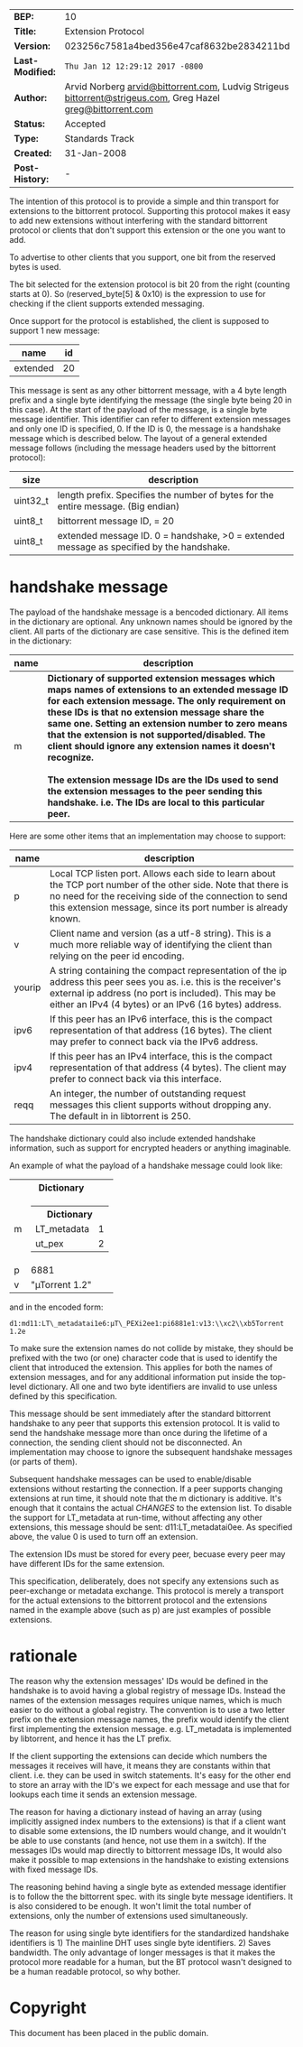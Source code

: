 
|  |  |
| --- | --- |
| **BEP:** | 10 |
| **Title:** | Extension Protocol |
| **Version:** | 023256c7581a4bed356e47caf8632be2834211bd |
| **Last-Modified:** | `Thu Jan 12 12:29:12 2017 -0800` |
| **Author:** | Arvid Norberg <arvid@bittorrent.com>, Ludvig Strigeus <bittorrent@strigeus.com>, Greg Hazel <greg@bittorrent.com> |
| **Status:** | Accepted |
| **Type:** | Standards Track |
| **Created:** | 31-Jan-2008 |
| **Post-History:** | - |

The intention of this protocol is to provide a simple and thin transport for extensions to the bittorrent protocol. Supporting this protocol makes it easy to add new extensions without interfering with the standard bittorrent protocol or clients that don't support this extension or the one you want to add.

To advertise to other clients that you support, one bit from the reserved bytes is used.

The bit selected for the extension protocol is bit 20 from the right (counting starts at 0). So (reserved\_byte\[5\] & 0x10) is the expression to use for checking if the client supports extended messaging.

Once support for the protocol is established, the client is supposed to support 1 new message:

 
| name | id |
| --- | --- |
| extended | 20 |

This message is sent as any other bittorrent message, with a 4 byte length prefix and a single byte identifying the message (the single byte being 20 in this case). At the start of the payload of the message, is a single byte message identifier. This identifier can refer to different extension messages and only one ID is specified, 0. If the ID is 0, the message is a handshake message which is described below. The layout of a general extended message follows (including the message headers used by the bittorrent protocol):

 
| size | description |
| --- | --- |
| uint32\_t | length prefix. Specifies the number of bytes for the entire message. (Big endian) |
| uint8\_t | bittorrent message ID, = 20 |
| uint8\_t | extended message ID. 0 = handshake, >0 = extended message as specified by the handshake. |

# handshake message

The payload of the handshake message is a bencoded dictionary. All items in the dictionary are optional. Any unknown names should be ignored by the client. All parts of the dictionary are case sensitive. This is the defined item in the dictionary:

 
| name | description |
| --- | --- |
| m | **Dictionary of supported extension messages which maps names of extensions to an extended message ID for each extension message. The only requirement on these IDs is that no extension message share the same one. Setting an extension number to zero means that the extension is not supported/disabled. The client should ignore any extension names it doesn't recognize.** <br> <br> **The extension message IDs are the IDs used to send the extension messages to the peer sending this handshake. i.e. The IDs are local to this particular peer.** |

Here are some other items that an implementation may choose to support:

| name | description |
| --- | --- |
| p | Local TCP listen port. Allows each side to learn about the TCP port number of the other side. Note that there is no need for the receiving side of the connection to send this extension message, since its port number is already known. |
| v | Client name and version (as a utf-8 string). This is a much more reliable way of identifying the client than relying on the peer id encoding. |
| yourip | A string containing the compact representation of the ip address this peer sees you as. i.e. this is the receiver's external ip address (no port is included). This may be either an IPv4 (4 bytes) or an IPv6 (16 bytes) address. |
| ipv6 | If this peer has an IPv6 interface, this is the compact representation of that address (16 bytes). The client may prefer to connect back via the IPv6 address. |
| ipv4 | If this peer has an IPv4 interface, this is the compact representation of that address (4 bytes). The client may prefer to connect back via this interface. |
| reqq | An integer, the number of outstanding request messages this client supports without dropping any. The default in in libtorrent is 250. |

The handshake dictionary could also include extended handshake information, such as support for encrypted headers or anything imaginable.

An example of what the payload of a handshake message could look like:


<table><tr><th colspan="2">Dictionary</th></tr><tr><td>m</td><td><table><tr><th class="head"colspan="2">Dictionary</th></tr><tr><td>LT_metadata</td><td>1</td></tr><tr><td>ut_pex</td><td>2</td></tr></table></td></tr><tr><td>p</td><td>6881</td></tr><tr><td>v</td><td>"µTorrent 1.2"</td></tr></table>


and in the encoded form:

`d1:md11:LT\_metadatai1e6:µT\_PEXi2ee1:pi6881e1:v13:\\xc2\\xb5Torrent 1.2e`

To make sure the extension names do not collide by mistake, they should be prefixed with the two (or one) character code that is used to identify the client that introduced the extension. This applies for both the names of extension messages, and for any additional information put inside the top-level dictionary. All one and two byte identifiers are invalid to use unless defined by this specification.

This message should be sent immediately after the standard bittorrent handshake to any peer that supports this extension protocol. It is valid to send the handshake message more than once during the lifetime of a connection, the sending client should not be disconnected. An implementation may choose to ignore the subsequent handshake messages (or parts of them).

Subsequent handshake messages can be used to enable/disable extensions without restarting the connection. If a peer supports changing extensions at run time, it should note that the m dictionary is additive. It's enough that it contains the actual *CHANGES* to the extension list. To disable the support for LT\_metadata at run-time, without affecting any other extensions, this message should be sent: d11:LT\_metadatai0ee. As specified above, the value 0 is used to turn off an extension.

The extension IDs must be stored for every peer, becuase every peer may have different IDs for the same extension.

This specification, deliberately, does not specify any extensions such as peer-exchange or metadata exchange. This protocol is merely a transport for the actual extensions to the bittorrent protocol and the extensions named in the example above (such as p) are just examples of possible extensions.

# rationale

The reason why the extension messages' IDs would be defined in the handshake is to avoid having a global registry of message IDs. Instead the names of the extension messages requires unique names, which is much easier to do without a global registry. The convention is to use a two letter prefix on the extension message names, the prefix would identify the client first implementing the extension message. e.g. LT\_metadata is implemented by libtorrent, and hence it has the LT prefix.

If the client supporting the extensions can decide which numbers the messages it receives will have, it means they are constants within that client. i.e. they can be used in switch statements. It's easy for the other end to store an array with the ID's we expect for each message and use that for lookups each time it sends an extension message.

The reason for having a dictionary instead of having an array (using implicitly assigned index numbers to the extensions) is that if a client want to disable some extensions, the ID numbers would change, and it wouldn't be able to use constants (and hence, not use them in a switch). If the messages IDs would map directly to bittorrent message IDs, It would also make it possible to map extensions in the handshake to existing extensions with fixed message IDs.

The reasoning behind having a single byte as extended message identifier is to follow the the bittorrent spec. with its single byte message identifiers. It is also considered to be enough. It won't limit the total number of extensions, only the number of extensions used simultaneously.

The reason for using single byte identifiers for the standardized handshake identifiers is 1) The mainline DHT uses single byte identifiers. 2) Saves bandwidth. The only advantage of longer messages is that it makes the protocol more readable for a human, but the BT protocol wasn't designed to be a human readable protocol, so why bother.

# Copyright

This document has been placed in the public domain.


